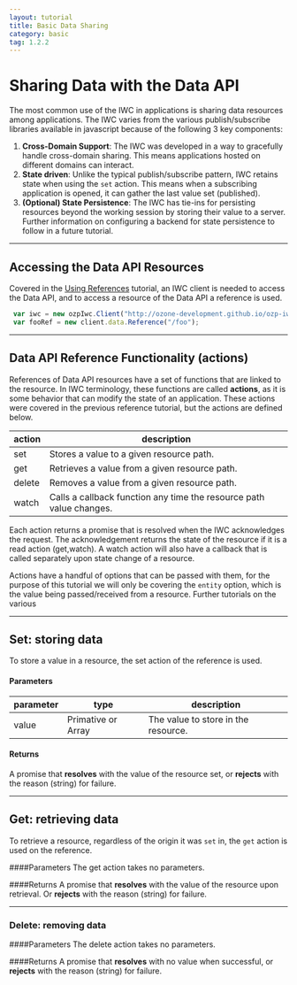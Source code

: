```yaml
---
layout: tutorial
title: Basic Data Sharing
category: basic
tag: 1.2.2
---
```


# Sharing Data with the Data API
The most common use of the IWC in applications is sharing data resources among applications. The IWC varies from
the various publish/subscribe libraries available in javascript because of the following 3 key components:

  1. **Cross-Domain Support**: The IWC was developed in a way to gracefully handle cross-domain sharing. This means
  applications hosted on different domains can interact.
  2. **State driven**: Unlike the typical publish/subscribe pattern, IWC retains state when using the `set` action. This
 means when a subscribing application is opened, it can gather the last value set (published).
  3. **(Optional) State Persistence**: The IWC has tie-ins for persisting resources beyond the working session by
  storing their value to a server. Further information on configuring a backend for state persistence to follow in
  a future tutorial.

***

## Accessing the Data API Resources
Covered in the [Using References](01_quickStart.html) tutorial, an IWC client is needed
to access the Data API, and to access a resource of the Data API a reference is
used.

``` js
 var iwc = new ozpIwc.Client("http://ozone-development.github.io/ozp-iwc");
 var fooRef = new client.data.Reference("/foo");
```

***

## Data API Reference Functionality (actions)
References of Data API resources have a set of functions that are linked to
the resource. In IWC terminology, these functions are called **actions**,
as it is some behavior that can modify the state of an application. These
actions were covered in the previous reference tutorial, but the actions
are defined below.


| action | description                                                         |
|--------|---------------------------------------------------------------------|
| set    | Stores a value to a given resource path.                            |
| get    | Retrieves a value from a given resource path.                       |
| delete | Removes a value from a given resource path.                         |
| watch  | Calls a callback function any time the resource path value changes. |

Each action returns a promise that is resolved when the IWC acknowledges the request. The acknowledgement returns the
state of the resource if it is a read action (get,watch). A watch action will also have a callback that is called
separately upon state change of a resource.

Actions have a handful of options that can be passed with them, for the purpose of this tutorial we will only be
covering the `entity` option, which is the value being passed/received from a resource. Further tutorials on the
various

***

## Set: storing data

To store a value in a resource, the set action of the reference is used.

#### Parameters

| parameter | type   | description                                                                                                                                                            |
|-----------|--------|------------------------------------------|
| value  | Primative or Array | The value to store in the resource.|

#### Returns
A promise that **resolves** with the value of the resource set, or
**rejects** with the reason (string) for failure.

 <p data-height="300" data-theme-id="0" data-slug-hash="mVMbXd" data-default-tab="js" data-user="Kevin-K" class='codepen'>

***

## Get: retrieving data

To retrieve a resource, regardless of the origin it was `set` in, the `get`
action is used on the reference.

####Parameters
The get action takes no parameters.


####Returns
A promise that **resolves** with the value of the resource upon retrieval. Or
**rejects** with the reason (string) for failure.

<p data-height="300" data-theme-id="0" data-slug-hash="NxvKEp" data-default-tab="js" data-user="Kevin-K" class='codepen'>

***

### Delete: removing data

####Parameters
The delete action takes no parameters.


####Returns
A promise that **resolves**  with no value when successful, or
**rejects** with the reason (string) for failure.

 <p data-height="300" data-theme-id="0" data-slug-hash="mVMbZV" data-default-tab="js" data-user="Kevin-K" class='codepen'>
